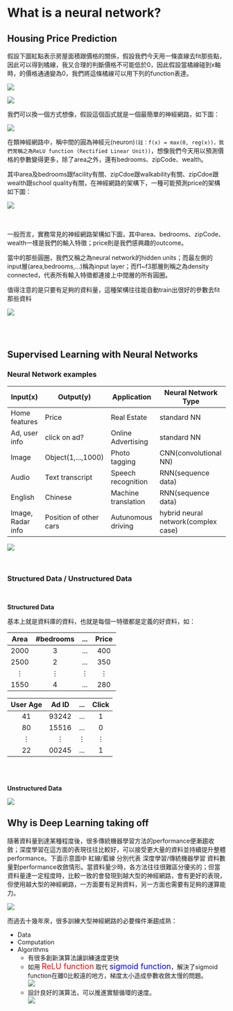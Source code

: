 # What is a neural network?

## Housing Price Prediction

假設下圖紅點表示房屋面積跟價格的關係，假設我們今天用一條直線去fit那些點，因此可以得到橘線，我又合理的判斷價格不可能低於0，因此假設當橘線碰到x軸時，的價格通通變為0，我們將這條橘線可以用下列的function表達。

![](https://github.com/worcdlo/MachineLearning/blob/master/Neural%20Networks%20and%20Deep%20Learning(deeplearning.ai)/Teaching%20Material/L1_1.GIF)

![](https://github.com/worcdlo/MachineLearning/blob/master/Neural%20Networks%20and%20Deep%20Learning(deeplearning.ai)/Teaching%20Material/L1_2.GIF)

我們可以換一個方式想像，假設這個函式就是一個最簡單的神經網路，如下圖：

![](https://github.com/worcdlo/MachineLearning/blob/master/Neural%20Networks%20and%20Deep%20Learning(deeplearning.ai)/Teaching%20Material/L1_3.GIF)

在類神經網路中，稱中間的圓為神經元(neuron)`(註：f(x) = max(0, reg(x))，我們常稱之為ReLU function (Rectified Linear Unit))`，想像我們今天用以預測價格的參數變得更多，除了area之外，還有bedrooms、zipCode、wealth。

其中area及bedrooms跟facility有關、zipCdoe跟walkability有關、zipCdoe跟wealth跟school quality有關，在神經網路的架構下，一種可能預測price的架構如下圖：

![](https://github.com/worcdlo/MachineLearning/blob/master/Neural%20Networks%20and%20Deep%20Learning(deeplearning.ai)/Teaching%20Material/L1_4.GIF)

<br><br>
一般而言，實務常見的神經網路架構如下圖，其中area、bedrooms、zipCode、wealth一樣是我們的輸入特徵；price則是我們感興趣的outcome。

當中的那些圓圈，我們又稱之為neural network的hidden units；而最左側的input層(area,bedrooms,...)稱為input layer；而f1~f3那層則稱之為density connected，代表所有輸入特徵都連接上中間層的所有圓圈。

值得注意的是只要有足夠的資料量，這種架構往往能自動train出很好的參數去fit那些資料

![](https://github.com/worcdlo/MachineLearning/blob/master/Neural%20Networks%20and%20Deep%20Learning(deeplearning.ai)/Teaching%20Material/L1_5.GIF)

<br><br>

## Supervised Learning with Neural Networks

### Neural Network examples

Input(x)|Output(y)|Application|Neural Network Type
----|----|----|----
Home features|Price|Real Estate|standard NN
Ad, user info|click on ad?|Online Advertising|standard NN
Image|Object(1,...,1000)|Photo tagging|CNN(convolutional NN)
Audio|Text transcript|Speech recognition|RNN(sequence data)
English|Chinese|Machine translation|RNN(sequence data)
Image, Radar info|Position of other cars|Autunomous driving|hybrid neural network(complex case)


![](https://github.com/worcdlo/MachineLearning/blob/master/Neural%20Networks%20and%20Deep%20Learning(deeplearning.ai)/Teaching%20Material/L1_6.GIF)

<br>

### Structured Data / Unstructured Data
<br>

**Structured Data**

基本上就是資料庫的資料，也就是每個一特徵都是定義的好資料，如：

Area|#bedrooms|...|Price
:----:|:----:|:----:|:----:
2000|3|...|400
2500|2|...|350
⋮|⋮|⋮|⋮
1550|4|...|280


User Age|Ad ID|...|Click
:----:|:----:|:----:|:----:
41|93242|...|1
80|15516|...|0
⋮|⋮|⋮|⋮
22|00245|...|1

<br><br>

**Unstructured Data**

![](https://github.com/worcdlo/MachineLearning/blob/master/Neural%20Networks%20and%20Deep%20Learning(deeplearning.ai)/Teaching%20Material/L1_7.GIF)


## Why is Deep Learning taking off

隨著資料量到達某種程度後，很多傳統機器學習方法的performance便漸趨收斂；深度學習在這方面的表現往往比較好，可以接受更大量的資料並持續提升整體performance。下面示意圖中 紅線/藍線 分別代表 深度學習/傳統機器學習 資料數量對performance收斂情形。當資料量少時，各方法往往很難區分優劣的；但當資料量達一定程度時，比較一致的會發現到越大型的神經網路，會有更好的表現，但使用越大型的神經網路，一方面要有足夠資料，另一方面也需要有足夠的運算能力。

![](https://github.com/worcdlo/MachineLearning/blob/master/Neural%20Networks%20and%20Deep%20Learning(deeplearning.ai)/Teaching%20Material/L1_8.GIF)

而過去十幾年來，很多訓練大型神經網路的必要條件漸趨成熟：
- Data
- Computation
- Algorithms
    - 有很多創新演算法讓訓練速度更快
    - 如用 <font color=red size = 4>ReLU function</font> 取代 <font color=blue size = 4>sigmoid function</font>，解決了sigmoid function在離0比較遠的地方，梯度太小造成參數收斂太慢的問題。<br> 
    ![](https://github.com/worcdlo/MachineLearning/blob/master/Neural%20Networks%20and%20Deep%20Learning(deeplearning.ai)/Teaching%20Material/L1_9.GIF)
    - 設計良好的演算法，可以推進實驗循環的速度。<br>
    ![](https://github.com/worcdlo/MachineLearning/blob/master/Neural%20Networks%20and%20Deep%20Learning(deeplearning.ai)/Teaching%20Material/L1_10.GIF)



